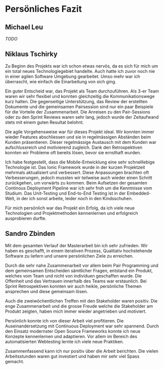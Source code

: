 # Persönliches Fazit
## Michael Leu

*TODO*

## Niklaus Tschirky

Zu Beginn des Projekts war ich schon etwas nervös, da es sich für mich um ein total neues Technologiegebiet handelte. Auch hatte ich zuvor noch nie in einer agilen Software Umgebung gearbeitet. Umso mehr war ich überrascht, wie einfach die Einarbeitung von sich ging. 

Ein guter Entscheid war, das Projekt als Team durchzuführen. Als 3-er Team waren wir sehr flexibel und konnten gleichzeitig die Kommunikationswege kurz halten. Die gegenseitige Unterstützung, das Review der erstellten Dokumente und die gemeinsamen Pairsession sind nur ein paar Beispiele für die Vorteile der Zusammenarbeit. Die Anreisen zu den Pair-Sessions oder zu den Sprint Reviews waren sehr lang, jedoch wurde der Zeitaufwand stets mit einem guten Resultat belohnt.

Die agile Vorgehensweise war für dieses Projekt ideal. Wir konnten immer wieder Features abschliessen und sie in regelmässigen Abständen beim Kunden präsentieren. Dieser regelmässige Austausch mit dem Kunden war aufschlussreich und motivierend zugleich. Dank den Retrospektiven konnten wir Probleme oft bereits lösen, bevor sie ernsthaft wurden. 

Ich habe festgestellt, dass die Mobile-Entwicklung eine sehr schnelllebige Technologie ist. Das Ionic Framework wurde in der kurzen Projektzeit mehrmals aktualisiert und verbessert. Diese Anpassungen brachten oft Verbesserungen, jedoch mussten wir teilweise auch wieder einen Schritt zurückgehen, um vorwärts zu kommen. Beim Aufsetzen der gesamten Continous Deployment Pipeline war ich sehr froh um die Kenntnisse vom Studium. Das Unit-Testing und End-to-End Testing ist in der Embedded-Welt, in der ich sonst arbeite, leider noch in den Kindsschuhen.

Für mich persönlich war das Projekt ein Erfolg, da ich viele neue Technologien und Projektmethoden kennenlernen und erfolgreich ausprobieren durfte.

## Sandro Zbinden

Mit dem gesamten Verlauf der Masterarbeit bin ich sehr zufrieden. Wir haben es geschafft, in einem iterativen Prozess, Qualitativ hochstehende Software zu liefern und unsere persönlichen Ziele zu erreichen. 

Durch die sehr nahe Zusammenarbeit vor allem beim Pair Programming und dem gemeinsamen Entscheiden sämtlicher Fragen, entstand ein Produkt, welches vom Team und nicht von individuen geschaffen wurde.  Die Offenheit und das Vertrauen innerhalb des Teams war erstaunlich. Bei Sprint Retrospektiven konnten wir auch heikle, persönliche Themen ansprechen und diese gemeinsam lösen. 

Auch die zweiwöchentlichen Treffen mit den Stakeholder waren positiv. Die enge Zusammenarbeit und die grosse Freude welche die Stakeholder am Produkt zeigten, haben mich immer wieder angetrieben und motiviert. 

Persönlich konnte ich von dieser Arbeit viel profitieren. Die Auseinandersetzung mit Continuous Deployment war sehr spannend. Durch den Einsatz modernster Open Source Frameworks konnte ich neue Konzepte kennenlernen und adaptieren. Vor allem im Bereich des automatisierten Webtesting lernte ich viele neue Praktiken.

Zusammenfassend kann ich nur positiv über die Arbeit berichten. Die vielen Arbeitsstunden waren gut investiert und haben mir sehr viel Spass gemacht. 

